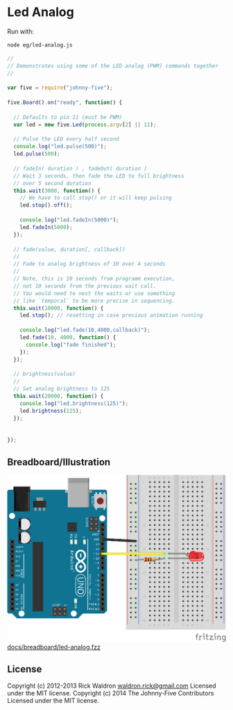 # Led Analog

Run with:
```bash
node eg/led-analog.js
```


```javascript
//
// Demonstrates using some of the LED analog (PWM) commands together
//

var five = require("johnny-five");

five.Board().on("ready", function() {

  // Defaults to pin 11 (must be PWM)
  var led = new five.Led(process.argv[2] || 11);

  // Pulse the LED every half second
  console.log("led.pulse(500)");
  led.pulse(500);

  // fadeIn( duration ) , fadeOut( duration )
  // Wait 3 seconds, then fade the LED to full brightness
  // over 5 second duration
  this.wait(3000, function() {
    // We have to call stop() or it will keep pulsing
    led.stop().off();

    console.log("led.fadeIn(5000)");
    led.fadeIn(5000);
  });

  // fade(value, duration[, callback])
  // 
  // Fade to analog brightness of 10 over 4 seconds
  // 
  // Note, this is 10 seconds from programm execution,
  // not 10 seconds from the previous wait call.
  // You would need to nest the waits or use something
  // like `temporal` to be more precise in sequencing.
  this.wait(10000, function() {
    led.stop(); // resetting in case previous animation running

    console.log("led.fade(10,4000,callback)");
    led.fade(10, 4000, function() {
      console.log("fade finished");
    });
  });

  // brightness(value)
  // 
  // Set analog brightness to 125
  this.wait(20000, function() {
    console.log("led.brightness(125)");
    led.brightness(125);
  });


});

```


## Breadboard/Illustration


![docs/breadboard/led-analog.png](breadboard/led-analog.png)
[docs/breadboard/led-analog.fzz](breadboard/led-analog.fzz)





## License
Copyright (c) 2012-2013 Rick Waldron <waldron.rick@gmail.com>
Licensed under the MIT license.
Copyright (c) 2014 The Johnny-Five Contributors
Licensed under the MIT license.
